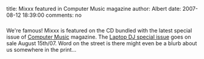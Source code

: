 title: Mixxx featured in Computer Music magazine
author: Albert
date: 2007-08-12 18:39:00
comments: no

<a onblur="try {parent.deselectBloggerImageGracefully();} catch(e) {}" href="{static}/images/news/CMUS24.cover.zoom.jpg"><img style="margin: 0px auto 10px; display: block; text-align: center; cursor: pointer;" src="{static}/images/news/CMUS24.cover.zoom.jpg" alt="" id="BLOGGER_PHOTO_ID_5097885698234960866" border="0" />
</a>
We're famous! Mixxx is featured on the CD bundled with the latest special issue of <a href="http://www.computermusic.co.uk">Computer Music</a>
 magazine. The <a href="http://www.computermusic.co.uk/page/computermusic?entry=computer_music_special_laptop_dj">Laptop DJ special issue</a>
 goes on sale August 15th/07. Word on the street is there might even be a blurb about us somewhere in the print...
